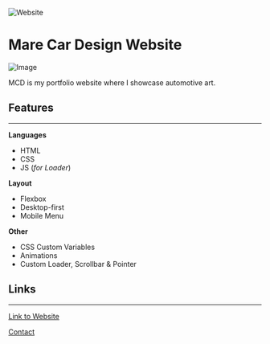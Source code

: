 ![Website](https://img.shields.io/website?down_color=lightgrey&down_message=offline&up_message=online&url=https%3A%2F%2Fmarecardesign.netlify.app)

 # Mare Car Design Website

 ![Image](https://bit.ly/3EIHN1B)

 MCD is my portfolio website where I showcase automotive art.


 ## Features
---

 **Languages**
 * HTML
 * CSS
 * JS (*for Loader*)

 **Layout**
 * Flexbox
 * Desktop-first
 * Mobile Menu

 **Other**
 * CSS Custom Variables
 * Animations
 * Custom Loader, Scrollbar & Pointer
 

 ## Links
---

[Link to Website](https://marecardesign.netlify.app/)

[Contact](mailto:marecardesign@gmail.com)
